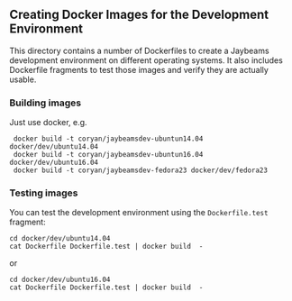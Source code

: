 ## Creating Docker Images for the Development Environment

This directory contains a number of Dockerfiles to create a Jaybeams
development environment on different operating systems.  It also
includes Dockerfile fragments to test those images and verify they are
actually usable.

### Building images

Just use docker, e.g.

     docker build -t coryan/jaybeamsdev-ubuntun14.04 docker/dev/ubuntu14.04
     docker build -t coryan/jaybeamsdev-ubuntun16.04 docker/dev/ubuntu16.04
     docker build -t coryan/jaybeamsdev-fedora23 docker/dev/fedora23

### Testing images

You can test the development environment using the `Dockerfile.test` fragment:

    cd docker/dev/ubuntu14.04
    cat Dockerfile Dockerfile.test | docker build  -

or

    cd docker/dev/ubuntu16.04
    cat Dockerfile Dockerfile.test | docker build  -
